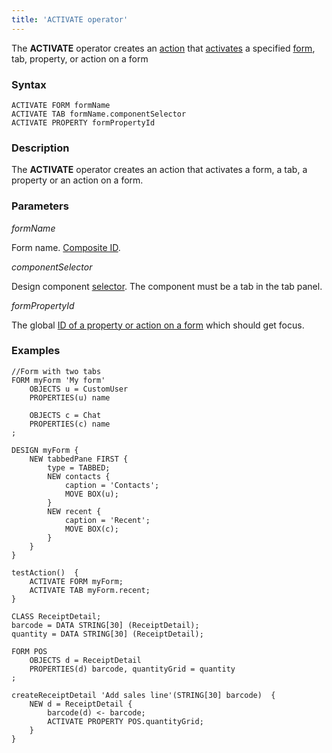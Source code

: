 ```yaml
---
title: 'ACTIVATE operator'
---
```


The **ACTIVATE** operator creates an [action](Actions.md) that [activates](Activation_ACTIVATE_.md) a specified [form](Forms.md), tab, property, or action on a form

### Syntax 

    ACTIVATE FORM formName
    ACTIVATE TAB formName.componentSelector
    ACTIVATE PROPERTY formPropertyId

### Description

The **ACTIVATE** operator creates an action that activates a form, a tab, a property or an action on a form. 

### Parameters

*formName*

Form name. [Composite ID](IDs.md#cid-broken).

*componentSelector*

Design component [selector](DESIGN_instruction.md#selector-broken). The component must be a tab in the tab panel.

*formPropertyId*

The global [ID of a property or action on a form](IDs.md#formpropertyid-broken) which should get focus.

### Examples

```lsf
//Form with two tabs
FORM myForm 'My form'
    OBJECTS u = CustomUser
    PROPERTIES(u) name

    OBJECTS c = Chat
    PROPERTIES(c) name
;

DESIGN myForm {
    NEW tabbedPane FIRST {
        type = TABBED;
        NEW contacts {
            caption = 'Contacts';
            MOVE BOX(u);
        }
        NEW recent {
            caption = 'Recent';
            MOVE BOX(c);
        }
    }
}

testAction()  {
    ACTIVATE FORM myForm;
    ACTIVATE TAB myForm.recent;
}

CLASS ReceiptDetail;
barcode = DATA STRING[30] (ReceiptDetail);
quantity = DATA STRING[30] (ReceiptDetail);

FORM POS
    OBJECTS d = ReceiptDetail
    PROPERTIES(d) barcode, quantityGrid = quantity
;

createReceiptDetail 'Add sales line'(STRING[30] barcode)  {
    NEW d = ReceiptDetail {
        barcode(d) <- barcode;
        ACTIVATE PROPERTY POS.quantityGrid;
    }
}
```

  
